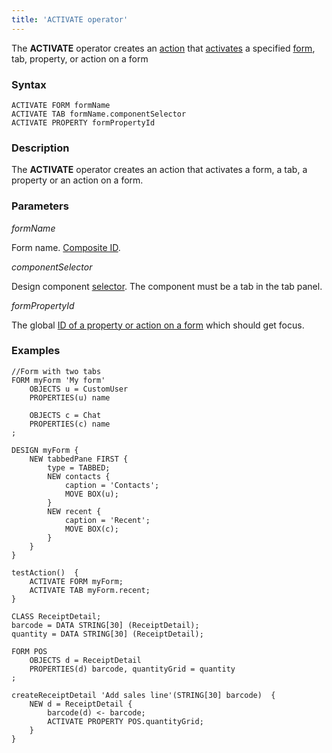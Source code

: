 ```yaml
---
title: 'ACTIVATE operator'
---
```


The **ACTIVATE** operator creates an [action](Actions.md) that [activates](Activation_ACTIVATE_.md) a specified [form](Forms.md), tab, property, or action on a form

### Syntax 

    ACTIVATE FORM formName
    ACTIVATE TAB formName.componentSelector
    ACTIVATE PROPERTY formPropertyId

### Description

The **ACTIVATE** operator creates an action that activates a form, a tab, a property or an action on a form. 

### Parameters

*formName*

Form name. [Composite ID](IDs.md#cid-broken).

*componentSelector*

Design component [selector](DESIGN_instruction.md#selector-broken). The component must be a tab in the tab panel.

*formPropertyId*

The global [ID of a property or action on a form](IDs.md#formpropertyid-broken) which should get focus.

### Examples

```lsf
//Form with two tabs
FORM myForm 'My form'
    OBJECTS u = CustomUser
    PROPERTIES(u) name

    OBJECTS c = Chat
    PROPERTIES(c) name
;

DESIGN myForm {
    NEW tabbedPane FIRST {
        type = TABBED;
        NEW contacts {
            caption = 'Contacts';
            MOVE BOX(u);
        }
        NEW recent {
            caption = 'Recent';
            MOVE BOX(c);
        }
    }
}

testAction()  {
    ACTIVATE FORM myForm;
    ACTIVATE TAB myForm.recent;
}

CLASS ReceiptDetail;
barcode = DATA STRING[30] (ReceiptDetail);
quantity = DATA STRING[30] (ReceiptDetail);

FORM POS
    OBJECTS d = ReceiptDetail
    PROPERTIES(d) barcode, quantityGrid = quantity
;

createReceiptDetail 'Add sales line'(STRING[30] barcode)  {
    NEW d = ReceiptDetail {
        barcode(d) <- barcode;
        ACTIVATE PROPERTY POS.quantityGrid;
    }
}
```

  
